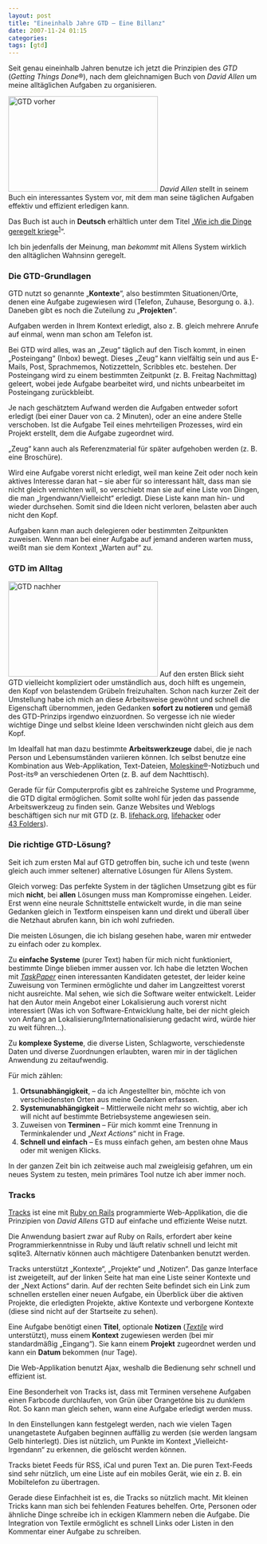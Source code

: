 ```yaml
---
layout: post
title: "Eineinhalb Jahre GTD – Eine Billanz"
date: 2007-11-24 01:15
categories:
tags: [gtd]
---
```


Seit genau eineinhalb Jahren benutze ich jetzt die Prinzipien des *GTD* (*Getting Things Done*®), nach dem gleichnamigen Buch von *David Allen* um meine alltäglichen Aufgaben zu organisieren.

<!-- more -->

<img class="border links" src="http://stefanimhoff.de/images/notizbuch/gtd-vorher.jpg" width="300" height="191" alt="GTD vorher" title="So sah die Inbox aus, bevor ich alle „losen Enden“ sortiert hatte" /> <cite>David Allen</cite> stellt in seinem Buch ein interessantes System vor, mit dem man seine täglichen Aufgaben effektiv und effizient erledigen kann.

Das Buch ist auch in **Deutsch** erhältlich unter dem Titel „[Wie ich die Dinge geregelt kriege](http://www.amazon.de/gp/product/3492240607?ie=UTF8&amp;tag=kogakurede-21&amp;linkCode=as2&amp;camp=1638&creative=6742&creativeASIN=3492240607)<sup><a id="fna-1" href="#fn-1">1</a></sup>“.

Ich bin jedenfalls der Meinung, man *bekommt* mit Allens System wirklich den alltäglichen Wahnsinn geregelt.

### Die GTD-Grundlagen ###

GTD nutzt so genannte „**Kontexte**“, also bestimmten Situationen/Orte, denen eine Aufgabe zugewiesen wird (Telefon, Zuhause, Besorgung o.&nbsp;ä.). Daneben gibt es noch die Zuteilung zu „**Projekten**“.

Aufgaben werden in Ihrem Kontext erledigt, also z.&nbsp;B. gleich mehrere Anrufe auf einmal, wenn man schon am Telefon ist.

Bei GTD wird alles, was an „Zeug“ täglich auf den Tisch kommt, in einen „Posteingang“ (Inbox) bewegt. Dieses „Zeug“ kann vielfältig sein und aus E-Mails, Post, Sprachmemos, Notizzetteln, Scribbles etc. bestehen. Der Posteingang wird zu einem bestimmten Zeitpunkt (z.&nbsp;B. Freitag Nachmittag) geleert, wobei jede Aufgabe bearbeitet wird, und nichts unbearbeitet im Posteingang zurückbleibt.

Je nach geschätztem Aufwand werden die Aufgaben entweder sofort erledigt (bei einer Dauer von ca. 2 Minuten), oder an eine andere Stelle verschoben. Ist die Aufgabe Teil eines mehrteiligen Prozesses, wird ein Projekt erstellt, dem die Aufgabe zugeordnet wird.

„Zeug“ kann auch als Referenzmaterial für später aufgehoben werden (z.&nbsp;B. eine Broschüre).

Wird eine Aufgabe vorerst nicht erledigt, weil man keine Zeit oder noch kein aktives Interesse daran hat – sie aber für so interessant hält, dass man sie nicht gleich vernichten will, so verschiebt man sie auf eine Liste von Dingen, die man „Irgendwann/Vielleicht“ erledigt. Diese Liste kann man hin- und wieder durchsehen. Somit sind die Ideen nicht verloren, belasten aber auch nicht den Kopf.

Aufgaben kann man auch delegieren oder bestimmten Zeitpunkten zuweisen. Wenn man bei einer Aufgabe auf jemand anderen warten muss, weißt man sie dem Kontext „Warten auf“ zu.

### GTD im Alltag ###

<img class="border rechts" src="http://stefanimhoff.de/images/notizbuch/gtd-nachher.jpg" width="300" height="191" alt="GTD nachher" title="So sah die Inbox aus, nachdem ich alle „losen Enden“ sortiert hatte" /> Auf den ersten Blick sieht GTD vielleicht kompliziert oder umständlich aus, doch hilft es ungemein, den Kopf von belastendem Grübeln freizuhalten.
Schon nach kurzer Zeit der Umstellung habe ich mich an diese Arbeitsweise gewöhnt und schnell die Eigenschaft übernommen, jeden Gedanken **sofort zu notieren** und gemäß des GTD-Prinzips irgendwo einzuordnen. So vergesse ich nie wieder wichtige Dinge und selbst kleine Ideen verschwinden nicht gleich aus dem Kopf.

Im Idealfall hat man dazu bestimmte **Arbeitswerkzeuge** dabei, die je nach Person und Lebensumständen variieren können. Ich selbst benutze eine Kombination aus Web-Applikation, Text-Dateien, [Moleskine®](http://www.moleskine.com/ "Moleskine")-Notizbuch und Post-its® an verschiedenen Orten (z.&nbsp;B. auf dem Nachttisch).

Gerade für für Computerprofis gibt es zahlreiche Systeme und Programme, die GTD digital ermöglichen. Somit sollte wohl für jeden das passende Arbeitswerkzeug zu finden sein. Ganze Websites und Weblogs beschäftigen sich nur mit GTD (z.&nbsp;B. [lifehack.org](http://www.lifehack.org/ "lifehack.org: Productivity, Getting Things Done and Lifehacks Blog"), [lifehacker](http://lifehacker.com/ "Lifehacker, tips and downloads for getting things done") oder [43&nbsp;Folders](http://www.43folders.com/ "43 Folders")).

### Die richtige GTD-Lösung? ###

Seit ich zum ersten Mal auf GTD getroffen bin, suche ich und teste (wenn gleich auch immer seltener) alternative Lösungen für Allens System.

Gleich vorweg: Das perfekte System in der täglichen Umsetzung gibt es für mich **nicht**, bei **allen** Lösungen muss man Kompromisse eingehen. Leider. Erst wenn  eine neurale Schnittstelle entwickelt wurde, in die man seine Gedanken gleich in Textform einspeisen kann und direkt und überall über die Netzhaut abrufen kann, bin ich wohl zufrieden.

Die meisten Lösungen, die ich bislang gesehen habe, waren mir entweder zu einfach oder zu komplex.

Zu **einfache Systeme** (purer Text) haben für mich nicht funktioniert, bestimmte Dinge blieben immer aussen vor. Ich habe die letzten Wochen mit [*TaskPaper*](http://hogbaysoftware.com/products/taskpaper "Taskpaper") einen interessanten Kandidaten getestet, der leider keine Zuweisung von Terminen ermöglichte und daher im Langzeittest vorerst nicht ausreichte. Mal sehen, wie sich die Software weiter entwickelt. Leider hat den Autor mein Angebot einer Lokalisierung auch vorerst nicht interessiert (Was ich von Software-Entwicklung halte, bei der nicht gleich von Anfang an Lokalisierung/Internationalisierung gedacht wird, würde hier zu weit führen…).

Zu **komplexe Systeme**, die diverse Listen, Schlagworte, verschiedenste Daten und diverse Zuordnungen erlaubten, waren mir in der täglichen Anwendung zu zeitaufwendig.

Für mich zählen:

1. **Ortsunabhängigkeit**, – da ich Angestellter bin, möchte ich von verschiedensten Orten aus meine Gedanken erfassen.
2. **Systemunabhängigkeit** – Mittlerweile nicht mehr so wichtig, aber ich will nicht auf bestimmte Betriebsysteme angewiesen sein.
3. Zuweisen von **Terminen** – Für mich kommt eine Trennung in Terminkalender und „*Next Actions*“ nicht in Frage.
4. **Schnell und einfach** – Es muss einfach gehen, am besten ohne Maus oder mit wenigen Klicks.

In der ganzen Zeit bin ich zeitweise auch mal zweigleisig gefahren, um ein neues System zu testen, mein primäres Tool nutze ich aber immer noch.

### Tracks ###

[Tracks](http://www.rousette.org.uk/projects/ "Tracks") ist eine mit [Ruby on Rails](http://www.rubyonrails.org/ "Ruby on Rails") programmierte Web-Applikation, die die Prinzipien von <cite>David Allens</cite> GTD auf einfache und effiziente Weise nutzt.

Die Anwendung basiert zwar auf Ruby on Rails, erfordert aber keine Programmierkenntnisse in Ruby und läuft relativ schnell und leicht mit sqlite3. Alternativ können auch mächtigere Datenbanken benutzt werden.

Tracks unterstützt „Kontexte“, „Projekte“ und „Notizen“. Das ganze Interface ist zweigeteilt, auf der linken Seite hat man eine Liste seiner Kontexte und der „Next Actions“ darin. Auf der rechten Seite befindet sich ein Link zum schnellen erstellen einer neuen Aufgabe, ein Überblick über die aktiven Projekte, die erledigten Projekte, aktive Kontexte und verborgene Kontexte (diese sind nicht auf der Startseite zu sehen).

Eine Aufgabe benötigt einen **Titel**, optionale **Notizen** (*[Textile](http://www.textism.com/tools/textile/ "Textism: Tools: Textile")* wird unterstützt), muss einem **Kontext** zugewiesen werden (bei mir standardmäßig „Eingang“). Sie kann einem **Projekt** zugeordnet werden und kann ein **Datum** bekommen (nur Tage).

Die Web-Applikation benutzt Ajax, weshalb die Bedienung sehr schnell und effizient ist.

Eine Besonderheit von Tracks ist, dass mit Terminen versehene Aufgaben einen Farbcode durchlaufen, von Grün über Orangetöne bis zu dunklem Rot. So kann man gleich sehen, wann eine Aufgabe erledigt werden muss.

In den Einstellungen kann festgelegt werden, nach wie vielen Tagen unangetastete Aufgaben beginnen auffällig zu werden (sie werden langsam Gelb hinterlegt). Dies ist nützlich, um Punkte im Kontext „Vielleicht-Irgendann“ zu erkennen, die gelöscht werden können.

Tracks bietet Feeds für RSS, iCal und puren Text an. Die puren Text-Feeds sind sehr nützlich, um eine Liste auf ein mobiles Gerät, wie ein z.&nbsp;B. ein Mobiltelefon zu übertragen.

Gerade diese Einfachheit ist es, die Tracks so nützlich macht. Mit kleinen Tricks kann man sich bei fehlenden Features behelfen. Orte, Personen oder ähnliche Dinge schreibe ich in eckigen Klammern neben die Aufgabe. Die Integration von Textile ermöglicht es schnell Links oder Listen in den Kommentar einer Aufgabe zu schreiben.
